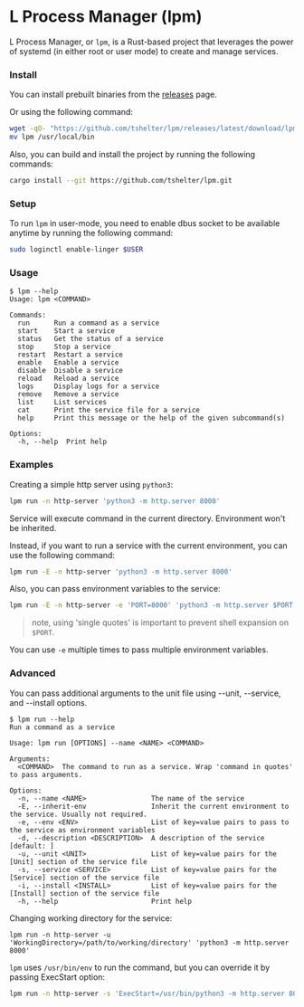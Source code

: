 # L Process Manager (lpm)

L Process Manager, or `lpm`, is a Rust-based project that leverages the power of systemd (in either root or user mode) to create and manage services.

### Install
You can install prebuilt binaries from the [releases](https://github.com/tshelter/lpm/releases) page.

Or using the following command:
```bash
wget -qO- "https://github.com/tshelter/lpm/releases/latest/download/lpm-$(uname -m).tar.gz" | tar xzvf -
mv lpm /usr/local/bin
```

Also, you can build and install the project by running the following commands:
```bash
cargo install --git https://github.com/tshelter/lpm.git
```

### Setup
To run `lpm` in user-mode, you need to enable dbus socket to be available anytime by running the following command:
```bash
sudo loginctl enable-linger $USER
```

### Usage
```commandline
$ lpm --help
Usage: lpm <COMMAND>

Commands:
  run      Run a command as a service
  start    Start a service
  status   Get the status of a service
  stop     Stop a service
  restart  Restart a service
  enable   Enable a service
  disable  Disable a service
  reload   Reload a service
  logs     Display logs for a service
  remove   Remove a service
  list     List services
  cat      Print the service file for a service
  help     Print this message or the help of the given subcommand(s)

Options:
  -h, --help  Print help
```

### Examples
Creating a simple http server using `python3`:
```bash
lpm run -n http-server 'python3 -m http.server 8000'
```
Service will execute command in the current directory. Environment won't be inherited.

Instead, if you want to run a service with the current environment, you can use the following command:
```bash
lpm run -E -n http-server 'python3 -m http.server 8000'
```

Also, you can pass environment variables to the service:
```bash
lpm run -E -n http-server -e 'PORT=8000' 'python3 -m http.server $PORT'
```
> note, using 'single quotes' is important to prevent shell expansion on `$PORT`.

You can use `-e` multiple times to pass multiple environment variables.

[//]: # (Currently, this feature is unsupported)
[//]: # (CLI interface is quite similar to `docker`, so you can use `lpm` with common patterns:)
[//]: # (```bash)
[//]: # (# Stop all services)
[//]: # (lpm ls -q | xargs lpm stop)
[//]: # ()
[//]: # (# Remove all services)
[//]: # (lpm ls -q | xargs lpm rm)
[//]: # ()
[//]: # (# Restart all services)
[//]: # (lpm ls -q | xargs lpm restart)
[//]: # (```)

### Advanced
You can pass additional arguments to the unit file using --unit, --service, and --install options.
```commandline
$ lpm run --help
Run a command as a service

Usage: lpm run [OPTIONS] --name <NAME> <COMMAND>

Arguments:
  <COMMAND>  The command to run as a service. Wrap 'command in quotes' to pass arguments.

Options:
  -n, --name <NAME>                The name of the service
  -E, --inherit-env                Inherit the current environment to the service. Usually not required.
  -e, --env <ENV>                  List of key=value pairs to pass to the service as environment variables
  -d, --description <DESCRIPTION>  A description of the service [default: ]
  -u, --unit <UNIT>                List of key=value pairs for the [Unit] section of the service file
  -s, --service <SERVICE>          List of key=value pairs for the [Service] section of the service file
  -i, --install <INSTALL>          List of key=value pairs for the [Install] section of the service file
  -h, --help                       Print help
```

Changing working directory for the service:
```basg
lpm run -n http-server -u 'WorkingDirectory=/path/to/working/directory' 'python3 -m http.server 8000'
```

`lpm` uses `/usr/bin/env` to run the command, but you can override it by passing ExecStart option:
```bash
lpm run -n http-server -s 'ExecStart=/usr/bin/python3 -m http.server 8000' 'this will be ignored, but required argument'
```
